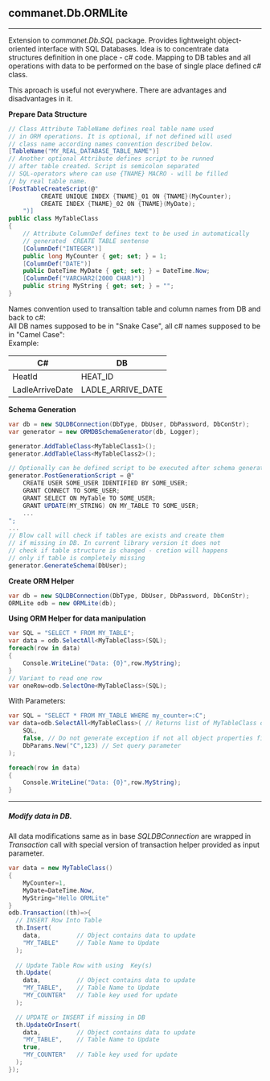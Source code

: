## commanet.Db.ORMLite
--------------------------
Extension to *commanet.Db.SQL* package.
Provides lightweight object-oriented interface with SQL Databases.
Idea is to concentrate data structures definition in one place - c# code.
Mapping to DB tables and all operations with data to be performed on the base of
single place defined c# class.

This aproach is useful not everywhere. There are advantages and disadvantages in it. 

**Prepare Data Structure**
```c#
// Class Attribute TableName defines real table name used
// in ORM operations. It is optional, if not defined will used
// class name according names convention described below.  
[TableName("MY_REAL_DATABASE_TABLE_NAME")]
// Another optional Attribute defines script to be runned 
// after table created. Script is semicolon separated 
// SQL-operators where can use {TNAME} MACRO - will be filled
// by real table name. 
[PostTableCreateScript(@"
         CREATE UNIQUE INDEX {TNAME}_01 ON {TNAME}(MyCounter);
         CREATE INDEX {TNAME}_02 ON {TNAME}(MyDate);
    ")]
public class MyTableClass
{
    // Attribute ColumnDef defines text to be used in automatically
    // generated  CREATE TABLE sentense     				
    [ColumnDef("INTEGER")]  
    public long MyCounter { get; set; } = 1;
    [ColumnDef("DATE")]
    public DateTime MyDate { get; set; } = DateTime.Now;
    [ColumnDef("VARCHAR2(2000 CHAR)")]
    public string MyString { get; set; } = "";
}
```  
Names convention used to transaltion table and column names from DB and back to c#:  
All DB names supposed to be in "Snake Case", all c# names supposed to be in "Camel Case":  
Example: 

C#                 | DB
-------------------|-------
HeatId             | HEAT_ID
LadleArriveDate    | LADLE_ARRIVE_DATE

**Schema Generation**
```c#
var db = new SQLDBConnection(DbType, DbUser, DbPassword, DbConStr);
var generator = new ORMDBSchemaGenerator(db, Logger);

generator.AddTableClass<MyTableClass1>();
generator.AddTableClass<MyTableClass2>();

// Optionally can be defined script to be executed after schema generation done
generator.PostGenerationScript = @"
    CREATE USER SOME_USER IDENTIFIED BY SOME_USER;     
    GRANT CONNECT TO SOME_USER;
    GRANT SELECT ON MyTable TO SOME_USER;
    GRANT UPDATE(MY_STRING) ON MY_TABLE TO SOME_USER;
    ...
";
...
// Blow call will check if tables are exists and create them 
// if missing in DB. In current library version it does not
// check if table structure is changed - cretion will happens
// only if table is completely missing
generator.GenerateSchema(DbUser);
```

**Create ORM Helper**
```c#
var db = new SQLDBConnection(DbType, DbUser, DbPassword, DbConStr);
ORMLite odb = new ORMLite(db);
```  

**Using ORM Helper for data manipulation**

```c#
var SQL = "SELECT * FROM MY_TABLE";
var data = odb.SelectAll<MyTableClass>(SQL);
foreach(row in data)
{
    Console.WriteLine("Data: {0}",row.MyString);
}   
// Variant to read one row 
var oneRow=odb.SelectOne<MyTableClass>(SQL);
```

With Parameters:
```c#
var SQL = "SELECT * FROM MY_TABLE WHERE my_counter=:C";
var data=odb.SelectAll<MyTableClass>( // Returns list of MyTableClass objects
    SQL,
    false, // Do not generate exception if not all object properties filled from query
    DbParams.New("C",123) // Set query parameter
);

foreach(row in data)
{
    Console.WriteLine("Data: {0}",row.MyString);
}   
```
----------------------------------------------------
##### Modify data in DB.  
All data modifications same as in base *SQLDBConnection* are wrapped in *Transaction* call with special version of transaction helper provided as input parameter. 
```c#
var data = new MyTableClass()
{
    MyCounter=1,
    MyDate=DateTime.Now,
    MyString="Hello ORMLite"
}
odb.Transaction((th)=>{ 
  // INSERT Row Into Table
  th.Insert(
    data,          // Object contains data to update
    "MY_TABLE"     // Table Name to Update
  );
 
  // Update Table Row with using  Key(s) 
  th.Update(
    data,          // Object contains data to update
    "MY_TABLE",    // Table Name to Update
    "MY_COUNTER"   // Table key used for update 
  );

  // UPDATE or INSERT if missing in DB 
  th.UpdateOrInsert(
    data,          // Object contains data to update
    "MY_TABLE",    // Table Name to Update
    true,
    "MY_COUNTER"   // Table key used for update 
  );
});



```

